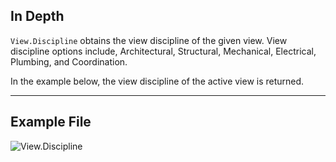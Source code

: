## In Depth
`View.Discipline` obtains the view discipline of the given view. View discipline options include, Architectural, Structural, Mechanical, Electrical, Plumbing, and Coordination.

In the example below, the view discipline of the active view is returned.
___
## Example File

![View.Discipline](./Revit.Elements.Views.View.Discipline_img.jpg)
